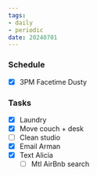 ```yaml
---
tags:
- daily
- periodic
date: 20240701
---
```

### Schedule
- [x] 3PM Facetime Dusty
### Tasks 
- [x] Laundry
- [x] Move couch + desk
- [ ] Clean studio
- [x] Email Arman 
- [x] Text Alicia 
	- [ ] Mtl AirBnb search
